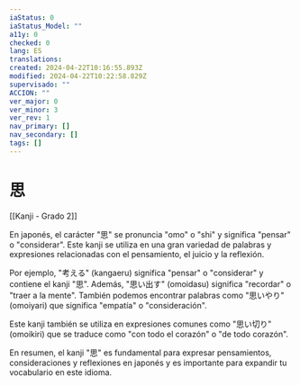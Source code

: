 ```yaml
---
iaStatus: 0
iaStatus_Model: ""
a11y: 0
checked: 0
lang: ES
translations: 
created: 2024-04-22T10:16:55.893Z
modified: 2024-04-22T10:22:58.829Z
supervisado: ""
ACCION: ""
ver_major: 0
ver_minor: 3
ver_rev: 1
nav_primary: []
nav_secondary: []
tags: []
---
```

# 思

[[Kanji - Grado 2]]

En japonés, el carácter "思" se pronuncia "omo" o "shi" y significa "pensar" o "considerar". Este kanji se utiliza en una gran variedad de palabras y expresiones relacionadas con el pensamiento, el juicio y la reflexión.

Por ejemplo, "考える" (kangaeru) significa "pensar" o "considerar" y contiene el kanji "思". Además, "思い出す" (omoidasu) significa "recordar" o "traer a la mente". También podemos encontrar palabras como "思いやり" (omoiyari) que significa "empatía" o "consideración".

Este kanji también se utiliza en expresiones comunes como "思い切り" (omoikiri) que se traduce como "con todo el corazón" o "de todo corazón".

En resumen, el kanji "思" es fundamental para expresar pensamientos, consideraciones y reflexiones en japonés y es importante para expandir tu vocabulario en este idioma.
